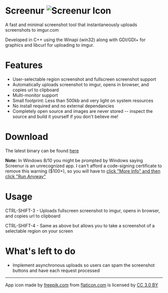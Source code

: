 # Screenur ![Screenur Icon](http://i.imgur.com/pc9lOm9.png "Screenur Icon") 
A fast and minimal screenshot tool that instantaneously uploads screenshots to imgur.com

Developed in C++ using the Winapi (win32) along with GDI/GDI+ for graphics and libcurl for uploading to imgur. 

# Features
- User-selectable region screenshot and fullscreen screenshot support
- Automatically uploads screenshot to imgur, opens in browser, and copies url to clipboard
- Multi-monitor support
- Small footprint: Less than 500kb and very light on system resources
- No install required and no external dependancies
- Completely open source and images are never stored -- inspect the source and build it yourself if you don't believe me!

# Download
The latest binary can be found [here](https://github.com/Shivang44/Screenur/raw/master/Screenur.exe)

**Note:** In Windows 8/10 you might be prompted by Windows saying Screenur is an unrecognized app. I can't afford a code-signing certificate to remove this warning ($100+), so you will have to [click "More Info" and then click "Run Anyway"](http://i.imgur.com/VYggA3r.png)

# Usage
CTRL-SHIFT-3 - Uploads fullscreen screenshot to imgur, opens in browser, and copies url to clipboard

CTRL-SHIFT-4 - Same as above but allows you to take a screenshot of a selectable region on your screen

# What's left to do
- Implement asynchronous uploads so users can spam the screenshot buttons and have each request processed


***


App icon made by [freepik.com](http://www.freepik.com) from [flaticon.com](http://www.flaticon.com) is licensed by [CC 3.0 BY](http://creativecommons.org/licenses/by/3.0/)
